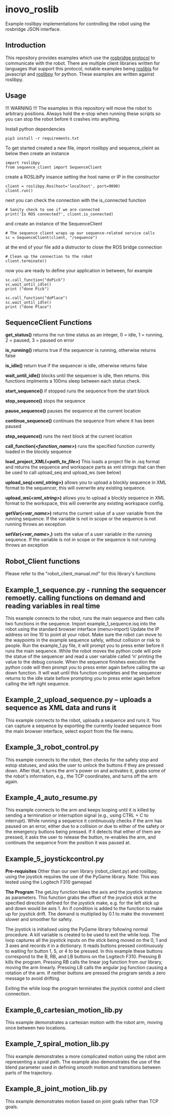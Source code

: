 # inovo_roslib
Example roslibpy implementations for controlling the robot using the rosbridge JSON interface.

## Introduction
This repository provides examples which use the [rosbridge protocol](https://github.com/RobotWebTools/rosbridge_suite/blob/develop/ROSBRIDGE_PROTOCOL.md) to communicate with the robot. There are multiple client libraries written for languages that support this protocol, notable examples being [roslibjs](https://github.com/RobotWebTools/roslibjs) for javascript and [roslibpy](https://github.com/gramaziokohler/roslibpy) for python. These examples are written against roslibpy.

## Usage

!!! WARNING !!!
The examples in this repository will move the robot to arbitrary positions. Always hold the e-stop when running these scripts so you can stop the robot before it crashes into anything.

Install python dependencies
```
pip3 install -r requirements.txt
```

To get started created a new file, import  roslibpy and sequence_cleint as below then create an instance 
```
import roslibpy
from sequence_client import SequenceClient
```
create a ROSLibPy insance setting the host name or IP in the constructor
```
client = roslibpy.Ros(host='localhost', port=9090)
client.run()
```

next you can check the connection with the is_connected function
```
# Sanity check to see if we are connected
print('Is ROS connected?', client.is_connected)
```
and create an instance of the SequenceClient
```
# The sequence client wraps up our sequence-related service calls
sc = SequenceClient(client, "/sequence")
```
at the end of your file add a distructor to close the ROS bridge connection
```
# Clean up the connection to the robot
client.terminate()
```
now you are ready to define your application in between, for example

```
sc.call_function("doPick")
sc.wait_until_idle()
print ("done Pick")

sc.call_function("doPlace")
sc.wait_until_idle()
print ("done Place")
```


## SequenceClient Functions

**get_status()**
returns the run time status as an integer, 0 = idle, 1 = running, 2 = paused, 3 = paused on error

**is_running()**
returns true if the sequencer is running, otherwise returns false

**is_idle()**
return true if the sequencer is idle, otherwise returns false

**wait_until_idle()**
blocks until the sequencer is idle, then returns. this functions implments a 100ms sleep between each status check.

**start_sequence()**
if stopped runs the sequence from the start block

**stop_sequence()**
stops the sequence

**pause_sequence()**
pauses the sequence at the current location

**continue_sequence()**
continues the sequence from where it has been paused

**step_sequence()**
runs the next block at the current location

**call_function(*<function_name>*)**
runs the specified function currently loaded in the blockly sequence 

**load_project_XML(*<path_to_file>*)**
This loads a project file in .isq format and returns the sequence and workspace parts as xml strings that can then be used to call upload_seq and upload_ws (see below)

**upload_seq(*<xml_string>*)**
allows you to upload a blockly sequence in XML format to the sequencer, this will overwrite any existing sequence.

**upload_ws(*<xml_string>*)**
allows you to upload a blockly sequence in XML format to the workspace, this will overwrite any existing workspace config.

**getVar(*<var_name>*)**
returns the current value of a user variable from the running sequence. If the variable is not in scope or the sequence is not running throws an exception

**setVar(*<var_name>*,*<value>*)**
sets the value of a user variable in the running sequence. If the variable is not in scope or the sequence is not running throws an exception

## Robot_Client functions
Please refer to the "robot_client_manual.md" for this library's functions

## Example_1_sequence.py - running the sequencer remoetly. calling functions on demand and reading variables in real time
This example connects to the robot, runs the main sequence and then calls two functions in the sequence. 
Import example_1_sequence.isq into the robot using the standard browser interface (menu>import)
Update the IP address on line 10 to point at your robot.
Make sure the robot can move to the waypoints in the example sequence safely, without collision or risk to people.
Run the example_1.py file, it will prompt you to press enter before it runs the main sequence. 
While the robot moves the python code will pole the statue of the sequencer and read a user variable called ‘n’ printing the value to the debug console. When the sequence finishes execution the python code will then prompt you to press enter again before calling the up down function. It will wait until this function completes and the sequencer returns to the idle state before prompting you to press enter again before calling the left right sequence.

## Example_2_upload_sequence.py – uploads a sequence as XML data and runs it
This example connects to the robot, uploads a sequence and runs it. You can capture a sequence by exporting the currently loaded sequence from the main browser interface, select export from the file menu.

## Example_3_robot_control.py
This example connects to the robot, then checks for the safety stop and estop statuses, and asks the user to unlock the buttons if they are pressed down.
After that, it turns the arm's power on and activates it, grabs some of the robot's information, e.g., the TCP coordinates, and turns off the arm again.

## Example_4_auto_resume.py
This example connects to the arm and keeps looping until it is killed by sending a termination or interruption signal (e.g., using CTRL + C to interrupt). While running a sequence it continuously checks if the arm has paused on an error, either due to a collision or due to either of the safety or the emergency buttons being pressed. If it detects that either of them are pressed, it asks the user to release the button, re-enables the arm, and continues the sequence from the position it was paused at.

## Example_5_joystickcontrol.py 
**Pre-requisites**
Other than our own library (robot_client.py) and roslibpy, using the joystick requires the use of the PyGame library.
Note: This was tested using the Logitech F310 gamepad

**The Program**
The getJoy function takes the axis and the joystick instance as parameters.
This function grabs the offset of the joystick stick at the specified direction defined for the joystick make, e.g. for the left stick up and down would be axis 1.
An if condition is added to the function to make up for joystick drift.
The demand is multiplied by 0.1 to make the movement slower and smoother for safety.

The joystick is initialised using the PyGame library following normal procedure.
A kill variable is created to be used to exit the while loop.
The loop captures all the joystick inputs on the stick being moved on the 0, 1 and 3 axes and records it in a dictionary.
It reads buttons pressed continuously to waiting for button 1, 5, or 4 to be pressed. In this example these buttons correspond to the B, RB, and LB buttons on the Logitech F310.
Pressing B kills the program.
Pressing RB calls the linear jog function from our library, moving the arm linearly.
Pressing LB calls the angular jog function causing a rotation of the arm.
If neither buttons are pressed the program sends a zero message to avoid drifting.

Exiting the while loop the program terminates the joystick control and client connection.

## Example_6_cartesian_motion_lib.py
This example demonstrates a cartesian motion with the robot arm, moving once between two locations.

## Example_7_spiral_motion_lib.py
This example demonstrates a more complicated motion using the robot arm representing a spiral path. The example also demonstrates the use of the blend parameter used in defining smooth motion and transitions between parts of the trajectory.

## Example_8_joint_motion_lib.py
This example demonstrates motion based on joint goals rather than TCP goals.